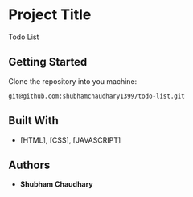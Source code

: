 # Project Title

Todo List

## Getting Started

Clone the repository into you machine:

```
git@github.com:shubhamchaudhary1399/todo-list.git
```

## Built With

- [HTML], [CSS], [JAVASCRIPT]

## Authors

- **Shubham Chaudhary**
